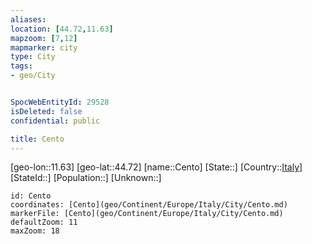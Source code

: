```yaml
---
aliases: 
location: [44.72,11.63]
mapzoom: [7,12] 
mapmarker: city 
type: City
tags:
- geo/City


SpocWebEntityId: 29528
isDeleted: false
confidential: public

title: Cento
---
```

[geo-lon::11.63]
[geo-lat::44.72]
[name::Cento]
[State::]
[Country::[Italy](geo/Continent/Europe/Italy.md)]
[StateId::]
[Population::]
[Unknown::]


```leaflet
id: Cento
coordinates: [Cento](geo/Continent/Europe/Italy/City/Cento.md)
markerFile: [Cento](geo/Continent/Europe/Italy/City/Cento.md)
defaultZoom: 11 
maxZoom: 18
```


